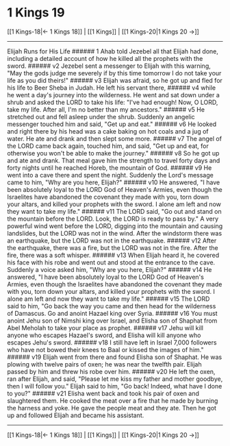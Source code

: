 # 1 Kings 19

[[1 Kings-18|← 1 Kings 18]] | [[1 Kings]] | [[1 Kings-20|1 Kings 20 →]]
***

Elijah Runs for His Life ###### 1 Ahab told Jezebel all that Elijah had done, including a detailed account of how he killed all the prophets with the sword. ###### v2 Jezebel sent a messenger to Elijah with this warning, "May the gods judge me severely if by this time tomorrow I do not take your life as you did theirs!" ###### v3 Elijah was afraid, so he got up and fled for his life to Beer Sheba in Judah. He left his servant there, ###### v4 while he went a day's journey into the wilderness. He went and sat down under a shrub and asked the LORD to take his life: "I've had enough! Now, O LORD, take my life. After all, I'm no better than my ancestors." ###### v5 He stretched out and fell asleep under the shrub. Suddenly an angelic messenger touched him and said, "Get up and eat." ###### v6 He looked and right there by his head was a cake baking on hot coals and a jug of water. He ate and drank and then slept some more. ###### v7 The angel of the LORD came back again, touched him, and said, "Get up and eat, for otherwise you won't be able to make the journey." ###### v8 So he got up and ate and drank. That meal gave him the strength to travel forty days and forty nights until he reached Horeb, the mountain of God. ###### v9 He went into a cave there and spent the night. Suddenly the Lord's message came to him, "Why are you here, Elijah?" ###### v10 He answered, "I have been absolutely loyal to the LORD God of Heaven's Armies, even though the Israelites have abandoned the covenant they made with you, torn down your altars, and killed your prophets with the sword. I alone am left and now they want to take my life." ###### v11 The LORD said, "Go out and stand on the mountain before the LORD. Look, the LORD is ready to pass by." A very powerful wind went before the LORD, digging into the mountain and causing landslides, but the LORD was not in the wind. After the windstorm there was an earthquake, but the LORD was not in the earthquake. ###### v12 After the earthquake, there was a fire, but the LORD was not in the fire. After the fire, there was a soft whisper. ###### v13 When Elijah heard it, he covered his face with his robe and went out and stood at the entrance to the cave. Suddenly a voice asked him, "Why are you here, Elijah?" ###### v14 He answered, "I have been absolutely loyal to the LORD God of Heaven's Armies, even though the Israelites have abandoned the covenant they made with you, torn down your altars, and killed your prophets with the sword. I alone am left and now they want to take my life." ###### v15 The LORD said to him, "Go back the way you came and then head for the wilderness of Damascus. Go and anoint Hazael king over Syria. ###### v16 You must anoint Jehu son of Nimshi king over Israel, and Elisha son of Shaphat from Abel Meholah to take your place as prophet. ###### v17 Jehu will kill anyone who escapes Hazael's sword, and Elisha will kill anyone who escapes Jehu's sword. ###### v18 I still have left in Israel 7,000 followers who have not bowed their knees to Baal or kissed the images of him." ###### v19 Elijah went from there and found Elisha son of Shaphat. He was plowing with twelve pairs of oxen; he was near the twelfth pair. Elijah passed by him and threw his robe over him. ###### v20 He left the oxen, ran after Elijah, and said, "Please let me kiss my father and mother goodbye, then I will follow you." Elijah said to him, "Go back! Indeed, what have I done to you?" ###### v21 Elisha went back and took his pair of oxen and slaughtered them. He cooked the meat over a fire that he made by burning the harness and yoke. He gave the people meat and they ate. Then he got up and followed Elijah and became his assistant.

***
[[1 Kings-18|← 1 Kings 18]] | [[1 Kings]] | [[1 Kings-20|1 Kings 20 →]]
